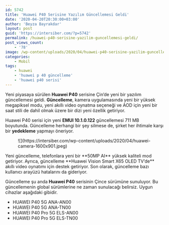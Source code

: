 ```yaml
---
id: 5742
title: 'Huawei P40 Serisine Yazılım Güncellemesi Geldi'
date: '2020-04-20T20:30:00+03:00'
author: 'Beyza Bayrakdar'
layout: post
guid: 'https://intersiber.com/?p=5742'
permalink: /huawei-p40-serisine-yazilim-guncellemesi-geldi/
post_views_count:
    - '78'
image: /wp-content/uploads/2020/04/huawei-p40-serisine-yazilim-guncellemesi.jpg
categories:
    - Mobil
tags:
    - huawei
    - 'huawei p 40 güncelleme'
    - 'huawei p40 serisi'
---
```


Yeni piyasaya sürülen **Huawei P40** serisine Çin’de yeni bir yazılım güncellemesi geldi. **Güncelleme**, kamera uygulamasında yeni bir yüksek megapiksel modu, yeni akıllı video oynatma seçeneği ve AOD için yeni bir saat stili de dahil olmak üzere bir dizi yeni özellik getiriyor.

Huawei P40 serisi için yeni **EMUI 10.1.0.122** güncellemesi 711 MB boyutunda. Güncelleme herhangi bir şey silmese de, şirket her ihtimale karşı bir **yedekleme** yapmayı öneriyor.

<figure class="wp-block-image size-large">![](https://intersiber.com/wp-content/uploads/2020/04/huawei-camera-1600x901.jpeg)</figure>Yeni güncelleme, telefonlara yeni bir **50MP AI** yüksek kaliteli mod getiriyor. Ayrıca, güncelleme **Huawei Vision Smart X65 OLED TV’de** akıllı video oynatımı için destek getiriyor. Son olarak, güncelleme bazı kullanıcı arayüzü hatalarını da gideriyor.

Güncelleme şu anda **Huawei P40** serisinin Çince sürümüne sunuluyor. Bu güncellemenin global sürümlerine ne zaman sunulacağı belirsiz. Uygun cihazlar aşağıdaki gibidir.

- HUAWEI P40 5G ANA-AN00
- HUAWEI P40 5G ANA-TN00
- HUAWEI P40 Pro 5G ELS-AN00
- HUAWEI P40 Pro 5G ELS-TN00